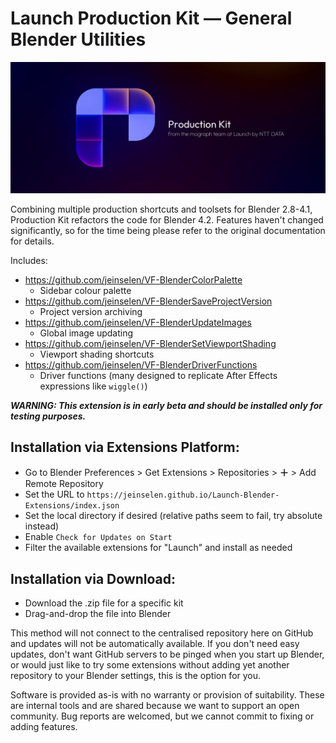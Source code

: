 # Launch Production Kit — General Blender Utilities

![3D render of an abstract P-shaped logo made up of blocks with some rounded corners in soft blues, text in the image reads Production Kit from the Mograph team at Launch by NTT DATA](images/ProductionKit.jpg)

Combining multiple production shortcuts and toolsets for Blender 2.8-4.1, Production Kit refactors the code for Blender 4.2. Features haven't changed significantly, so for the time being please refer to the original documentation for details.

Includes:

- https://github.com/jeinselen/VF-BlenderColorPalette
  - Sidebar colour palette
- https://github.com/jeinselen/VF-BlenderSaveProjectVersion
  - Project version archiving
- https://github.com/jeinselen/VF-BlenderUpdateImages
  - Global image updating
- https://github.com/jeinselen/VF-BlenderSetViewportShading
  - Viewport shading shortcuts
- https://github.com/jeinselen/VF-BlenderDriverFunctions
	- Driver functions (many designed to replicate After Effects expressions like `wiggle()`)




***WARNING: This extension is in early beta and should be installed only for testing purposes.***



## Installation via Extensions Platform:

- Go to Blender Preferences > Get Extensions > Repositories > **＋** > Add Remote Repository
- Set the URL to `https://jeinselen.github.io/Launch-Blender-Extensions/index.json`
- Set the local directory if desired (relative paths seem to fail, try absolute instead)
- Enable `Check for Updates on Start`
- Filter the available extensions for "Launch" and install as needed



## Installation via Download:

- Download the .zip file for a specific kit
- Drag-and-drop the file into Blender

This method will not connect to the centralised repository here on GitHub and updates will not be automatically available. If you don't need easy updates, don't want GitHub servers to be pinged when you start up Blender, or would just like to try some extensions without adding yet another repository to your Blender settings, this is the option for you.

Software is provided as-is with no warranty or provision of suitability. These are internal tools and are shared because we want to support an open community. Bug reports are welcomed, but we cannot commit to fixing or adding features.

